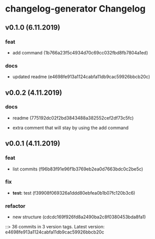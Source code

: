 # changelog-generator Changelog

## v0.1.0 (6.11.2019)

### feat
* add command (1b766a23f5c4934d70c69cc032fbd8fb7804a1ed)

### docs
* updated readme (e4698fe913a1124cabfa11db9cac59926bbcb20c)


## v0.0.2 (4.11.2019)

### docs
* readme (775192dc02f2bd3843488a382552cef2df73c5fc)

* extra comment that will stay by using the add command


## v0.0.1 (4.11.2019)

### feat
* list commits (f96b83f91e96f1b3769eb2ea0d7663bdc0c2be5c)

### fix
* **test:** test (f39908f069326a1ddd80ebfea0b1b07fc120b3c6)

### refactor
* new structure (cdcdc169f926fd8a2490ba2c8f0380453bda8fa1)


::> 36 commits in 3 version tags. Latest version: e4698fe913a1124cabfa11db9cac59926bbcb20c
